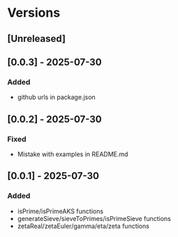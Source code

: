 # Versions

## [Unreleased]

## [0.0.3] - 2025-07-30
### Added
- github urls in package.json

## [0.0.2] - 2025-07-30
### Fixed
- Mistake with examples in README.md

## [0.0.1] - 2025-07-30
### Added
- isPrime/isPrimeAKS functions
- generateSieve/sieveToPrimes/isPrimeSieve functions
- zetaReal/zetaEuler/gamma/eta/zeta functions
